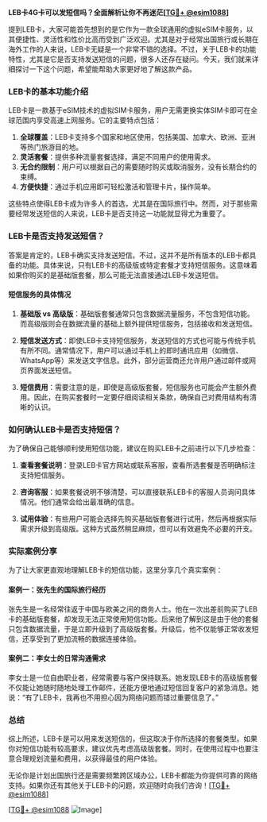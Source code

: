 **LEB卡4G卡可以发短信吗？全面解析让你不再迷茫[[TG💪+ @esim1088](https://t.me/s/esim1088)]**

提到LEB卡，大家可能首先想到的是它作为一款全球通用的虚拟eSIM卡服务，以其便捷性、灵活性和性价比高而受到广泛欢迎。尤其是对于经常出国旅行或长期在海外工作的人来说，LEB卡无疑是一个非常不错的选择。不过，关于LEB卡的功能特性，尤其是它是否支持发送短信的问题，很多人还存在疑问。今天，我们就来详细探讨一下这个问题，希望能帮助大家更好地了解这款产品。

### LEB卡的基本功能介绍

LEB卡是一款基于eSIM技术的虚拟SIM卡服务，用户无需更换实体SIM卡即可在全球范围内享受高速上网服务。它的主要特点包括：

1. **全球覆盖**：LEB卡支持多个国家和地区使用，包括美国、加拿大、欧洲、亚洲等热门旅游目的地。
2. **灵活套餐**：提供多种流量套餐选择，满足不同用户的使用需求。
3. **无合约限制**：用户可以根据自己的需要随时购买或取消服务，没有长期合约的束缚。
4. **方便快捷**：通过手机应用即可轻松激活和管理卡片，操作简单。

这些特点使得LEB卡成为许多人的首选，尤其是在国际旅行中。然而，对于那些需要经常发送短信的人来说，LEB卡是否支持这一功能就显得尤为重要了。

### LEB卡是否支持发送短信？

答案是肯定的，LEB卡确实支持发送短信。不过，这并不是所有版本的LEB卡都具备的功能。具体来说，只有LEB卡的高级版或特定套餐才支持短信服务。这意味着如果你购买的是基础版套餐，那么可能无法直接通过LEB卡发送短信。

#### 短信服务的具体情况

1. **基础版 vs 高级版**：基础版套餐通常只包含数据流量服务，不包含短信功能。而高级版则会在数据流量的基础上额外提供短信服务，包括接收和发送短信。
   
2. **短信发送方式**：即使LEB卡支持短信服务，发送短信的方式也可能与传统手机有所不同。通常情况下，用户可以通过手机上的即时通讯应用（如微信、WhatsApp等）来发送文字信息。此外，部分运营商还允许用户通过邮件或网页界面发送短信。

3. **短信费用**：需要注意的是，即使是高级版套餐，短信服务也可能会产生额外费用。因此，在购买套餐时一定要仔细阅读相关条款，确保自己对费用结构有清晰的认识。

### 如何确认LEB卡是否支持短信？

为了确保自己能够顺利使用短信功能，建议在购买LEB卡之前进行以下几步检查：

1. **查看套餐说明**：登录LEB卡官方网站或联系客服，查看所选套餐是否明确标注支持短信服务。
   
2. **咨询客服**：如果套餐说明不够清楚，可以直接联系LEB卡的客服人员询问具体情况。他们通常会给出最准确的信息。

3. **试用体验**：有些用户可能会选择先购买基础版套餐进行试用，然后再根据实际需求升级到高级版。这种方式虽然稍显麻烦，但可以有效避免不必要的开支。

### 实际案例分享

为了让大家更直观地理解LEB卡的短信功能，这里分享几个真实案例：

#### 案例一：张先生的国际旅行经历

张先生是一名经常往返于中国与欧美之间的商务人士。他在一次出差前购买了LEB卡的基础版套餐，却发现无法正常使用短信功能。后来他了解到这是由于他的套餐只包含数据流量，于是立即升级到了高级版套餐。升级后，他不仅能够正常收发短信，还享受到了更加流畅的数据连接体验。

#### 案例二：李女士的日常沟通需求

李女士是一位自由职业者，经常需要与客户保持联系。她发现LEB卡的高级版套餐不仅能让她随时随地处理工作邮件，还能方便地通过短信回复客户的紧急消息。她说：“有了LEB卡，我再也不用担心因为网络问题而错过重要信息了。”

### 总结

综上所述，LEB卡是可以用来发送短信的，但这取决于你所选择的套餐类型。如果你对短信功能有较高要求，建议优先考虑高级版套餐。同时，在使用过程中也要注意合理规划流量和费用，以获得最佳的用户体验。

无论你是计划出国旅行还是需要频繁跨区域办公，LEB卡都能为你提供可靠的网络支持。如果你还有其他关于LEB卡的问题，欢迎随时向我们咨询！[[TG💪+ @esim1088](https://t.me/s/esim1088)]

[[TG💪+ @esim1088](https://t.me/s/esim1088) ![Image](https://i.postimg.cc/4NQfJmqS/Snipaste-2025-05-13-00-14-12.png)]